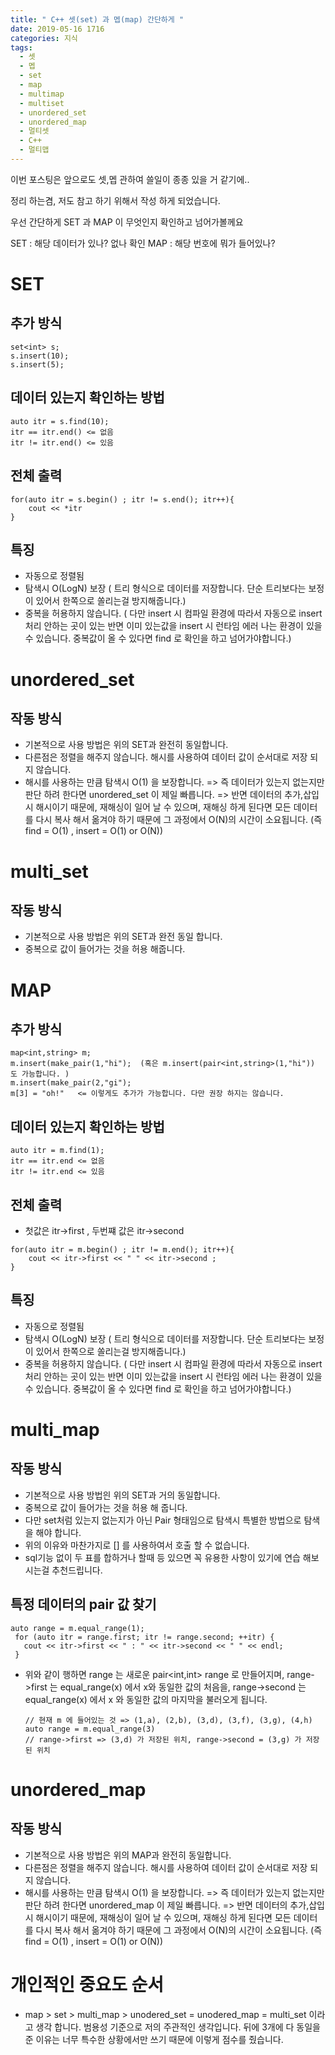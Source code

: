 ```yaml
---
title: " C++ 셋(set) 과 멥(map) 간단하게 "
date: 2019-05-16 1716
categories: 지식
tags: 
  - 셋
  - 멥
  - set
  - map
  - multimap
  - multiset
  - unordered_set
  - unordered_map
  - 멀티셋
  - C++
  - 멀티맵
---
```


이번 포스팅은 앞으로도 셋,멥 관하여 쓸일이 종종 있을 거 같기에..

정리 하는겸, 저도 참고 하기 위해서 작성 하게 되었습니다.

우선 간단하게 SET 과 MAP 이 무엇인지 확인하고 넘어가볼께요

SET : 해당 데이터가 있나? 없나 확인
MAP : 해당 번호에 뭐가 들어있나? 

# SET

## 추가 방식
```
set<int> s;
s.insert(10);
s.insert(5);
```
## 데이터 있는지 확인하는 방법
```
auto itr = s.find(10);
itr == itr.end() <= 없음
itr != itr.end() <= 있음
```

## 전체 출력
```
for(auto itr = s.begin() ; itr != s.end(); itr++){
    cout << *itr
}
```

## 특징
- 자동으로 정렬됨
- 탐색시 O(LogN) 보장 ( 트리 형식으로 데이터를 저장합니다. 단순 트리보다는 보정이 있어서 한쪽으로 쏠리는걸 방지해줍니다.)
- 중복을 허용하지 않습니다. ( 다만 insert 시 컴파일 환경에 따라서 자동으로 insert처리 안하는 곳이 있는 반면
  이미 있는값을 insert 시 런타임 에러 나는 환경이 있을 수 있습니다. 중복값이 올 수 있다면 find 로 확인을 하고 넘어가야합니다.)
  
# unordered_set
## 작동 방식 
 - 기본적으로 사용 방법은 위의 SET과 완전히 동일합니다.
 - 다른점은 정렬을 해주지 않습니다. 해시를 사용하여 데이터 값이 순서대로 저장 되지 않습니다.
 - 해시를 사용하는 만큼 탐색시 O(1) 을 보장합니다. 
   => 즉 데이터가 있는지 없는지만 판단 하려 한다면 unordered_set 이 제일 빠릅니다.
   => 반면 데이터의 추가,삽입 시 해시이기 때문에, 재해싱이 일어 날 수 있으며, 재해싱 하게 된다면
    모든 데이터를 다시 복사 해서 옮겨야 하기 때문에 그 과정에서 O(N)의 시간이 소요됩니다.
    (즉 find = O(1) , insert = O(1) or O(N))
    
# multi_set
## 작동 방식
 - 기본적으로 사용 방법은 위의 SET과 완전 동일 합니다.
 - 중복으로 값이 들어가는 것을 허용 해줍니다. 
 
 
 
# MAP
## 추가 방식
```
map<int,string> m;
m.insert(make_pair(1,"hi");  (혹은 m.insert(pair<int,string>(1,"hi")) 도 가능합니다. )
m.insert(make_pair(2,"gi");
m[3] = "oh!"   <= 이렇게도 추가가 가능합니다. 다만 권장 하지는 않습니다.
```
## 데이터 있는지 확인하는 방법
```
auto itr = m.find(1);
itr == itr.end <= 없음
itr != itr.end <= 있음
```

## 전체 출력
- 첫값은 itr->first , 두번쨰 값은 itr->second
```
for(auto itr = m.begin() ; itr != m.end(); itr++){
    cout << itr->first << " " << itr->second ;  
}
```

## 특징
- 자동으로 정렬됨
- 탐색시 O(LogN) 보장 ( 트리 형식으로 데이터를 저장합니다. 단순 트리보다는 보정이 있어서 한쪽으로 쏠리는걸 방지해줍니다.)
- 중복을 허용하지 않습니다. ( 다만 insert 시 컴파일 환경에 따라서 자동으로 insert처리 안하는 곳이 있는 반면
  이미 있는값을 insert 시 런타임 에러 나는 환경이 있을 수 있습니다. 중복값이 올 수 있다면 find 로 확인을 하고 넘어가야합니다.)
 
 # multi_map
 ## 작동 방식
  - 기본적으로 사용 방법읜 위의 SET과 거의 동일합니다.
  - 중복으로 값이 들어가는 것을 허용 해 줍니다.
  - 다만 set처럼 있는지 없는지가 아닌 Pair 형태임으로 탐색시 특별한 방법으로 탐색을 해야 합니다.
  - 위의 이유와 마찬가지로 [] 를 사용하여서 호출 할 수 없습니다.
  - sql기능 없이 두 표를 합하거나 할때 등 있으면 꼭 유용한 사항이 있기에 연습 해보시는걸 추천드립니다.
  
 ## 특정 데이터의 pair 값 찾기
 ```
 auto range = m.equal_range(1);
  for (auto itr = range.first; itr != range.second; ++itr) {
    cout << itr->first << " : " << itr->second << " " << endl;
  }
  ```
  - 위와 같이 행하면 range 는 새로운 pair<int,int> range 로 만들어지며, range->first 는 equal_range(x) 에서 x와 동일한 값의 처음을,
     range->second 는 equal_range(x) 에서 x 와 동일한 값의 마지막을 불러오게 됩니다. 
     ```
     // 현재 m 에 들어있는 것 => (1,a), (2,b), (3,d), (3,f), (3,g), (4,h)
     auto range = m.equal_range(3)
     // range->first => (3,d) 가 저장된 위치, range->second = (3,g) 가 저장된 위치
     ```
     
  # unordered_map
  ## 작동 방식 
 - 기본적으로 사용 방법은 위의 MAP과 완전히 동일합니다.
 - 다른점은 정렬을 해주지 않습니다. 해시를 사용하여 데이터 값이 순서대로 저장 되지 않습니다.
 - 해시를 사용하는 만큼 탐색시 O(1) 을 보장합니다. 
   => 즉 데이터가 있는지 없는지만 판단 하려 한다면 unordered_map 이 제일 빠릅니다.
   => 반면 데이터의 추가,삽입 시 해시이기 때문에, 재해싱이 일어 날 수 있으며, 재해싱 하게 된다면
    모든 데이터를 다시 복사 해서 옮겨야 하기 때문에 그 과정에서 O(N)의 시간이 소요됩니다.
    (즉 find = O(1) , insert = O(1) or O(N))
    
    
    
# 개인적인 중요도 순서
- map > set > multi_map > unodered_set  = unodered_map = multi_set 이라고 생각 합니다. 
범용성 기준으로 저의 주관적인 생각입니다. 뒤에 3개에 다 동일을 준 이유는 너무 특수한 상황에서만 쓰기 때문에 
이렇게 점수를 줬습니다. 



  
     

